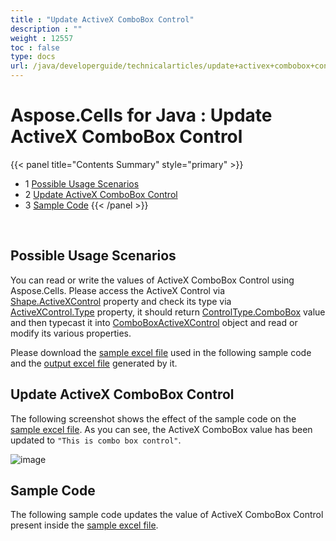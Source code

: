 ```yaml
---
title : "Update ActiveX ComboBox Control" 
description : "" 
weight : 12557 
toc : false
type: docs
url: /java/developerguide/technicalarticles/update+activex+combobox+control/
---
```


# Aspose.Cells for Java : Update ActiveX ComboBox Control


{{< panel title="Contents Summary" style="primary" >}}
*   1 [Possible Usage Scenarios](#possible-usage-scenarios)
*   2 [Update ActiveX ComboBox Control](#update-activex-combobox-control)
*   3 [Sample Code](#sample-code)
{{< /panel >}}
 

 


## Possible Usage Scenarios

You can read or write the values of ActiveX ComboBox Control using Aspose.Cells. Please access the ActiveX Control via [Shape.ActiveXControl](https://apireference.aspose.com/java/cells/com.aspose.cells/shape#ActiveXControl) property and check its type via [ActiveXControl.Type](https://apireference.aspose.com/java/cells/com.aspose.cells/activexcontrol#Type) property, it should return [ControlType.ComboBox](https://apireference.aspose.com/java/cells/com.aspose.cells/controltype#COMBO_BOX) value and then typecast it into [ComboBoxActiveXControl](https://apireference.aspose.com/java/cells/com.aspose.cells/ComboBoxActiveXControl) object and read or modify its various properties.

Please download the [sample excel file](https://docs2.aspose.com/cells/java/attachments/5276183/5473374.xlsx) used in the following sample code and the [output excel file](https://docs2.aspose.com/cells/java/attachments/5276183/5473375.xlsx) generated by it.

## Update ActiveX ComboBox Control

The following screenshot shows the effect of the sample code on the [sample excel file](https://docs2.aspose.com/cells/java/attachments/5276183/5473374.xlsx). As you can see, the ActiveX ComboBox value has been updated to `"This is combo box control"`.

![image](https://docs2.aspose.com/cells/java/attachments/5276183/5473376.png)

## Sample Code

The following sample code updates the value of ActiveX ComboBox Control present inside the [sample excel file](https://docs2.aspose.com/cells/java/attachments/5276183/5473374.xlsx).

